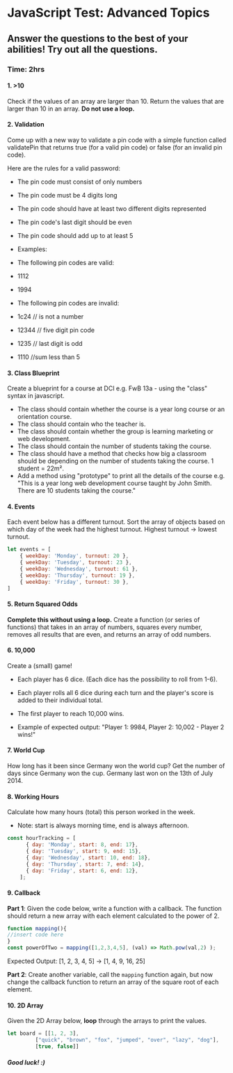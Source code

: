 # JavaScript Test: Advanced Topics

## Answer the questions to the best of your abilities! Try out all the questions. 

### Time: 2hrs 

#### 1. >10
Check if the values of an array are larger than 10. Return the values that are larger than 10 in an array. **Do not use a loop.** 

#### 2. Validation 
Come up with a new way to validate a pin code with a simple function called validatePin that returns true (for a valid pin code) or false (for an invalid pin code).

Here are the rules for a valid password:

* The pin code must consist of only numbers
* The pin code must be 4 digits long
* The pin code should have at least two different digits represented
* The pin code's last digit should be even
* The pin code should add up to at least 5


* Examples: 
* The following pin codes are valid:
* 1112
* 1994

* The following pin codes are invalid:
* 1c24 // is not a number
* 12344 // five digit pin code
* 1235 // last digit is odd
* 1110 //sum less than 5

#### 3. Class Blueprint

Create a blueprint for a course at DCI e.g. FwB 13a - using the "class" syntax in javascript.
* The class should contain whether the course is a year long course or an orientation course.
* The class should contain who the teacher is. 
* The class should contain whether the group is learning marketing or web development. 
* The class should contain the number of students taking the course.
* The class should have a method that checks how big a classroom should be depending on the number of students taking the course. 1 student =  22m². 
* Add a method using "prototype" to print all the details of the course e.g. "This is a year long web development course taught by John Smith. There are 10 students taking the course."

#### 4. Events  
Each event below has a different turnout. Sort the array of objects based on which day of the week had the highest turnout. Highest turnout -> lowest turnout.

```javascript
let events = [
    { weekDay: 'Monday', turnout: 20 },
    { weekDay: 'Tuesday', turnout: 23 },
    { weekDay: 'Wednesday', turnout: 61 },
    { weekDay: 'Thursday', turnout: 19 },
    { weekDay: 'Friday', turnout: 30 },
]
```

#### 5. Return Squared Odds
**Complete this without using a loop.**
Create a function (or series of functions) that takes in an array of numbers, squares every number, removes all results that are even, and returns an array of odd numbers.

#### 6. 10,000  
Create a (small) game!
* Each player has 6 dice. (Each dice has the possibility to roll from 1-6).
* Each player rolls all 6 dice during each turn and the player's score is added to their individual total. 
* The first player to reach 10,000 wins. 

* Example of expected output: "Player 1: 9984, Player 2: 10,002 - Player 2 wins!"

#### 7. World Cup 
How long has it been since Germany won the world cup? Get the number of days since Germany won the cup. Germany last won on the 13th of July 2014. 

#### 8. Working Hours
Calculate how many hours (total) this person worked in the week. 
* Note: start is always morning time, end is always afternoon. 

```javascript
const hourTracking = [
      { day: 'Monday', start: 8, end: 17},
      { day: 'Tuesday', start: 9, end: 15},
      { day: 'Wednesday', start: 10, end: 18},
      { day: 'Thursday', start: 7, end: 14},
      { day: 'Friday', start: 6, end: 12},
    ];
```

#### 9. Callback 
**Part 1**: Given the code below, write a function with a callback. The function should return a new array with each element calculated to the power of 2. 

```javascript
function mapping(){
//insert code here
}
const powerOfTwo = mapping([1,2,3,4,5], (val) => Math.pow(val,2) );
```
Expected Output: [1, 2, 3, 4, 5] -> [1, 4, 9, 16, 25]

**Part 2**: Create another variable, call the `mapping` function again, but now change the callback function to return an array of the square root of each element. 

#### 10. 2D Array
Given the 2D Array below, **loop** through the arrays to print the values. 
```javascript
let board = [[1, 2, 3], 
	     ["quick", "brown", "fox", "jumped", "over", "lazy", "dog"], 
	     [true, false]]
```


##### Good luck! :)

